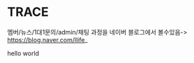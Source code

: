 # TRACE
멤버/뉴스/1대1문의/admin/채팅
과정을 네이버 블로그에서 볼수있음-> https://blog.naver.com/llife_
<p></p>
hello world
